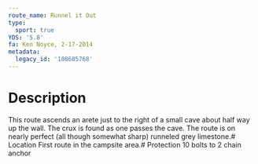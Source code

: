```yaml
---
route_name: Runnel it Out
type:
  sport: true
YDS: '5.8'
fa: Ken Noyce, 2-17-2014
metadata:
  legacy_id: '108685768'
---
```

# Description
This route ascends an arete just to the right of a small cave about half way up the wall. The crux is found as one passes the cave. The route is on nearly perfect (all though somewhat sharp) runneled grey limestone.# Location
First route in the campsite area.# Protection
10 bolts to 2 chain anchor